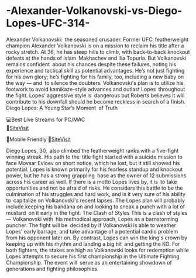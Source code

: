 # -Alexander-Volkanovski-vs-Diego-Lopes-UFC-314-

Alexander Volkanovski: the seasoned crusader.
Former UFC featherweight champion Alexander Volkanovski is on a mission to reclaim his title after a rocky stretch. At 36, he has steep hills to climb, with back-to-back knockout defeats at the hands of Islam Makhachev and Ilia Topuria. But Volkanovski remains confident about his chances despite these failures, noting his experience and tactical skill as potential advantages. He’s not just fighting for his own glory; he’s fighting for his family, too, including a new baby on the way — and to silence the doubters.
Volkanovski's plan is to utilize his footwork to avoid kamikaze-style advances and outlast Lopes throughout the fight. Lopes’ aggressive style is dangerous but Roberts believes it will contribute to his downfall should he become reckless in search of a finish.
Diego Lopes: A Young Star’s Moment of Truth

💻Best Live Streams for PC/MAC  
🔴[SiteVisit](https://tinyurl.com/GithubUFC)

📲Mobile  Friendly
🔴[SiteVisit](https://tinyurl.com/GithubUFC)



Diego Lopes, 30, also climbed the featherweight ranks with a five-fight winning streak. His path to the title fight started with a suicide mission to face Movsar Evloev on short notice, which he lost, but it still showed his potential. Lopes is known primarily for his fearless standup and knockout power, but he has a strong grappling base as the owner of 12 submissions across his career as well.
If there is a motto Lopes lives by, it is to take opportunities and not be afraid of risks. He considers this battle to be the culmination of his struggles and hard work, and is it very sure of his ability to capitalize on Volkanovski's recent lapses. The Lopes plan will probably include keeping his bandana on and looking to sneak a punch with a lot of mustard on it early in the fight.
The Clash of Styles
This is a clash of styles — Volkanovski with his methodical approach, Lopes as a barnstorming puncher. The fight will be decided by if Volkanovski is able to weather Lopes' early barrage, and take advantage of a potential cardio problem from his opponent later on. By contrast, Lopes can win the king's crown by keeping up with his rhythm and landing a big hit and getting the KO.
For both fighters, the stakes are high as Volkanovski looks for redemption while Lopes attempts to secure his first championship in the Ultimate Fighting Championship. The event will serve as an entertaining showdown of generations and fighting philosophies.

